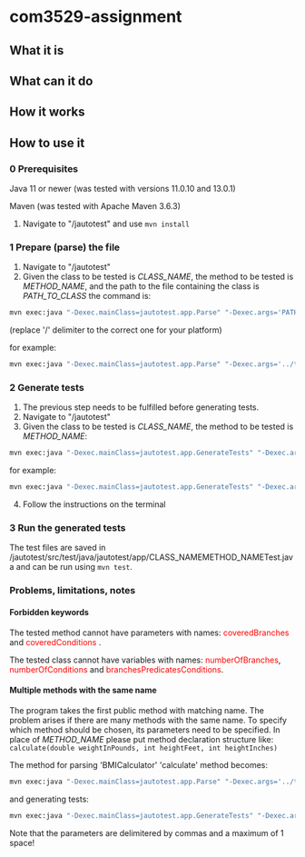 
# com3529-assignment

## What it is

## What can it do

## How it works

## How to use it

### 0 Prerequisites
Java 11 or newer (was tested with versions 11.0.10 and 13.0.1)

Maven (was tested with Apache Maven 3.6.3)

1. Navigate to "/jautotest" and use `mvn install`


### 1 Prepare (parse) the file
1. Navigate to "/jautotest"
2. Given the class to be tested is *CLASS_NAME*, the method to be tested is *METHOD_NAME*, and the path to the file containing the class is *PATH_TO_CLASS* the command is:

``` bash
mvn exec:java "-Dexec.mainClass=jautotest.app.Parse" "-Dexec.args='PATH_TO_CLASS/CLASS_NAME.java' 'CLASS_NAME' 'METHOD_NAME'" -e
```
(replace '/' delimiter to the correct one for your platform)

for example:

``` bash
mvn exec:java "-Dexec.mainClass=jautotest.app.Parse" "-Dexec.args='../testfiles/BMICalculator.java' 'BMICalculator' 'calculate'" -e
```

### 2 Generate tests
1. The previous step needs to be fulfilled before generating tests.
2. Navigate to "/jautotest"
3. Given the class to be tested is *CLASS_NAME*, the method to be tested is *METHOD_NAME*:

``` bash
mvn exec:java "-Dexec.mainClass=jautotest.app.GenerateTests" "-Dexec.args='CLASS_NAME' 'METHOD_NAME:'" -e
```

for example:

``` bash
mvn exec:java "-Dexec.mainClass=jautotest.app.GenerateTests" "-Dexec.args='BMICalculator' 'calculate'" -e
```

4. Follow the instructions on the terminal

### 3 Run the generated tests

The test files are saved in /jautotest/src/test/java/jautotest/app/CLASS_NAMEMETHOD_NAMETest.java and can be run using `mvn test`.

### Problems, limitations, notes
#### Forbidden keywords
The tested method cannot have parameters with names: <span style="color:red">coveredBranches</span> and <span style="color:red">coveredConditions</span> .

The tested class cannot have variables with names: <span style="color:red">numberOfBranches</span>, <span style="color:red">numberOfConditions</span>  and <span style="color:red">branchesPredicatesConditions</span>.

#### Multiple methods with the same name
The program takes the first public method with matching name. The problem arises if there are many methods with the same name. To specify which method should be chosen, its parameters need to be specified. In place of *METHOD_NAME* please put method declaration structure like: `calculate(double weightInPounds, int heightFeet, int heightInches)`

The method for parsing 'BMICalculator' 'calculate' method becomes:

``` bash
mvn exec:java "-Dexec.mainClass=jautotest.app.Parse" "-Dexec.args='../testfiles/BMICalculator.java' 'BMICalculator' 'calculate(double weightInPounds, int heightFeet, int heightInches)'" -e
```

and generating tests:

``` bash
mvn exec:java "-Dexec.mainClass=jautotest.app.GenerateTests" "-Dexec.args='BMICalculator' 'calculate(double weightInPounds, int heightFeet, int heightInches)'" -e
```

Note that the parameters are delimitered by commas and a maximum of 1 space!